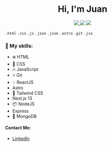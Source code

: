 <h1 align="center">
  Hi, I'm Juan
</h1>

<div align="center">
  <a href="https://www.linkedin.com/in/juanburg" target="_blank">
  <img src="https://img.shields.io/badge/LinkedIn-Juan_Burgueño-007EC6?style=for-the-badge&logo=linkedin&logoColor=white&labelColor=101010">
  </a>
  <img src="https://img.shields.io/badge/Twitter-@juanburg98-007EC6?style=for-the-badge&logo=twitter&logoColor=white&labelColor=101010">
  <img src="https://img.shields.io/github/watchers/juanburg98/juanburg98?color=%23007EC6&logo=github&logoColor=white&labelColor=101010&style=for-the-badge">
</div>

`.html` `.css` `.js` `.json` `.json` `.astro` `.git` `.jsx`

### :pushpin: My skills:

- :snowflake: HTML
- :crystal_ball: CSS
- :fire: JavaScript
- :zap: Git
- :bulb: ReactJS
- Astro
- :leaves: Tailwind CSS
- Next.js 13
- :package: NodeJS
- Express
- :seedling: MongoDB

#### Contact Me:

- [LinkedIn](https://www.linkedin.com/in/juan-burgueño)
